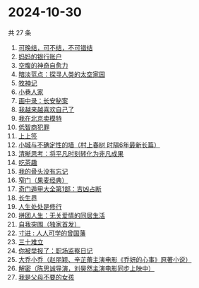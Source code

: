 # 2024-10-30

共 27 条

<!-- BEGIN WEREAD -->
<!-- 最后更新时间 2024-10-30 10:24:29 +0800 -->
1. [可晚结，可不结，不可错结](https://weread.qq.com/web/bookDetail/760329c0813ab94c9g014c22)
1. [妈妈的银行账户](https://weread.qq.com/web/bookDetail/02e32c30813ab943bg011fdd)
1. [空腹的神奇自愈力](https://weread.qq.com/web/bookDetail/38232ef0813ab8bd6g016b5b)
1. [暗淡蓝点：探寻人类的太空家园](https://weread.qq.com/web/bookDetail/e7132fa0813ab94f6g0181d5)
1. [牧神记](https://weread.qq.com/web/bookDetail/47632010712cab88476dfc2)
1. [小巷人家](https://weread.qq.com/web/bookDetail/41532d00813ab79b6g010ac3)
1. [画中录：长安秘案](https://weread.qq.com/web/bookDetail/ec532cd0813ab947fg01056e)
1. [我越来越喜欢自己了](https://weread.qq.com/web/bookDetail/b8032ba0813ab94abg016b23)
1. [我在北京卖模特](https://weread.qq.com/web/bookDetail/e8d322c0813ab9499g012a20)
1. [低智商犯罪](https://weread.qq.com/web/bookDetail/796329f071b0e30d79631c6)
1. [上上签](https://weread.qq.com/web/bookDetail/61f326f0813ab814bg0109ab)
1. [小城与不确定性的墙（村上春树 时隔6年最新长篇）](https://weread.qq.com/web/bookDetail/93132e10813ab947fg011bc1)
1. [清晰思考：将平凡时刻转化为非凡成果](https://weread.qq.com/web/bookDetail/f2f324c0813ab92f4g0107cd)
1. [吃茶趣](https://weread.qq.com/web/bookDetail/b72320d0813ab6ee1g01110d)
1. [我的骨头没有忘记](https://weread.qq.com/web/bookDetail/70232c00813ab944dg010f7a)
1. [窄门（果麦经典）](https://weread.qq.com/web/bookDetail/39e323e0716a308739e70be)
1. [奇门遁甲大全第1部：吉凶占断](https://weread.qq.com/web/bookDetail/f3b32f70813ab92a3g015a99)
1. [长生界](https://weread.qq.com/web/bookDetail/b183253057b8a1b18096cfc)
1. [人生处处是修行](https://weread.qq.com/web/bookDetail/00932850720799b2009c8cc)
1. [拼团人生：无关爱情的同居生活](https://weread.qq.com/web/bookDetail/60f326f0813ab7477g014ceb)
1. [自我突围（独家首发）](https://weread.qq.com/web/bookDetail/09f329e0813ab94bfg01365c)
1. [寸进 : 人人可学的曾国藩](https://weread.qq.com/web/bookDetail/9c9325c0813ab944dg0142a2)
1. [三十难立](https://weread.qq.com/web/bookDetail/b5332d30813ab9407g0116d4)
1. [你被举报了：职场监察日记](https://weread.qq.com/web/bookDetail/7e932700813ab9480g0154f1)
1. [大乔小乔（赵丽颖、辛芷蕾主演电影《乔妍的心事》原著小说）](https://weread.qq.com/web/bookDetail/a7e32630813ab93c2g0114f5)
1. [解密（陈思诚导演，刘昊然主演电影同步上映中）](https://weread.qq.com/web/bookDetail/e1c32c205c9f30e1cdf7d38)
1. [我是父母不要的女孩](https://weread.qq.com/web/bookDetail/c70329d0813ab93d6g0178c6)
<!-- END WEREAD -->